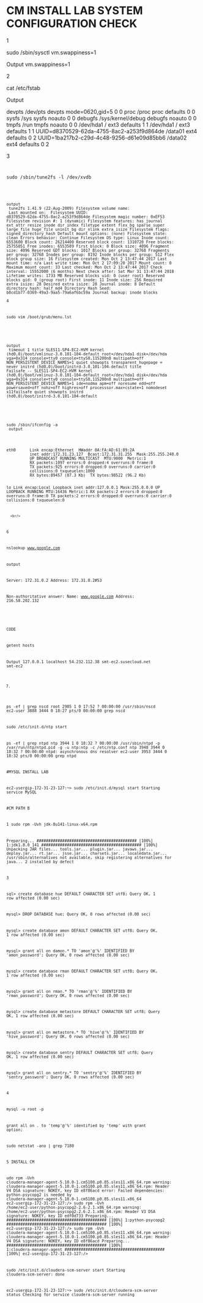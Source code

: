 # CM INSTALL LAB SYSTEM CONFIGURATION CHECK

1

sudo  /sbin/sysctl vm.swappiness=1


Output
vm.swappiness=1


2



cat /etc/fstab




Output

devpts  /dev/pts          devpts  mode=0620,gid=5 0 0
proc    /proc             proc    defaults        0 0
sysfs   /sys              sysfs   noauto          0 0
debugfs /sys/kernel/debug debugfs noauto          0 0
tmpfs   /run              tmpfs   noauto          0 0
/dev/hda1 / ext3 defaults 1  1
/dev/hda1 / ext3 defaults 1 1
UUID=d8370529-62da-4755-8ac2-a253f9d864de /data01 ext4    defaults        0       2
UUID=1ba217b2-c29d-4c48-9256-d61e09d85bb6 /data02 ext4    defaults        0       2
<br/>

3
<code>
 
sudo /sbin/tune2fs -l /dev/xvdb

<code/>

output
<br/>
tune2fs 1.41.9 (22-Aug-2009)
Filesystem volume name:   <none>
Last mounted on:          <not available>
Filesystem UUID:          d8370529-62da-4755-8ac2-a253f9d864de
Filesystem magic number:  0xEF53
Filesystem revision #:    1 (dynamic)
Filesystem features:      has_journal ext_attr resize_inode dir_index filetype extent flex_bg sparse_super large_file huge_file uninit_bg dir_nlink extra_isize
Filesystem flags:         signed_directory_hash
Default mount options:    (none)
Filesystem state:         clean
Errors behavior:          Continue
Filesystem OS type:       Linux
Inode count:              6553600
Block count:              26214400
Reserved block count:     1310720
Free blocks:              25755051
Free inodes:              6553589
First block:              0
Block size:               4096
Fragment size:            4096
Reserved GDT blocks:      1017
Blocks per group:         32768
Fragments per group:      32768
Inodes per group:         8192
Inode blocks per group:   512
Flex block group size:    16
Filesystem created:       Mon Oct  2 13:47:44 2017
Last mount time:          n/a
Last write time:          Mon Oct  2 17:09:20 2017
Mount count:              0
Maximum mount count:      33
Last checked:             Mon Oct  2 13:47:44 2017
Check interval:           15552000 (6 months)
Next check after:         Sat Mar 31 13:47:44 2018
Lifetime writes:          1733 MB
Reserved blocks uid:      0 (user root)
Reserved blocks gid:      0 (group root)
First inode:              11
Inode size:               256
Required extra isize:     28
Desired extra isize:      28
Journal inode:            8
Default directory hash:   half_md4
Directory Hash Seed:      b8cd1b77-0369-49a3-9aa5-79a6af6bc59a
Journal backup:           inode blocks
<br/>
4
<br/>

sudo vim /boot/grub/menu.lst

<br/>

output
<br/>
timeout 1
title SLES11-SP4-EC2-HVM
 kernel (hd0,0)/boot/vmlinuz-3.0.101-104-default root=/dev/hda1 disk=/dev/hda  vga=0x314   console=tty0 console=ttyS0,115200n8 multipath=off NON_PERSISTENT_DEVICE_NAMES=1 quiet showopts  transparent_hugepage = never
 initrd (hd0,0)/boot/initrd-3.0.101-104-default
title Failsafe_--_SLES11-SP4-EC2-HVM
 kernel (hd0,0)/boot/vmlinuz-3.0.101-104-default root=/dev/hda1 disk=/dev/hda  vga=0x314   console=tty0 console=ttyS0,115200n8 multipath=off NON_PERSISTENT_DEVICE_NAMES=1 ide=nodma apm=off noresume edd=off powersaved=off nohz=off highres=off processsor.max+cstate=1 nomodeset x11failsafe quiet showopts
 initrd (hd0,0)/boot/initrd-3.0.101-104-default

<br/>

sudo /sbin/ifconfig -a
<br/>
output

<br/>
eth0      Link encap:Ethernet  HWaddr 0A:FA:AD:61:89:2A
          inet addr:172.31.23.127  Bcast:172.31.31.255  Mask:255.255.240.0
          UP BROADCAST RUNNING MULTICAST  MTU:9000  Metric:1
          RX packets:1097 errors:0 dropped:4 overruns:0 frame:0
          TX packets:925 errors:0 dropped:0 overruns:0 carrier:0
          collisions:0 txqueuelen:1000
          RX bytes:89457 (87.3 Kb)  TX bytes:98522 (96.2 Kb)

lo        Link encap:Local Loopback
          inet addr:127.0.0.1  Mask:255.0.0.0
          UP LOOPBACK RUNNING  MTU:16436  Metric:1
          RX packets:2 errors:0 dropped:0 overruns:0 frame:0
          TX packets:2 errors:0 dropped:0 overruns:0 carrier:0
          collisions:0 txqueuelen:0
          
      <br/>
      
      
 6
  <br/>
  

 nslookup www.google.com
<br/>
 
 output 
 <br/>
 
Server:         172.31.0.2
Address:        172.31.0.2#53

Non-authoritative answer:
Name:   www.google.com
Address: 216.58.202.132

<br/>

CODE

getent hosts

Output
127.0.0.1       localhost
54.232.112.38   smt-ec2.susecloud.net smt-ec2




7.
ps -ef | grep nscd
root      2985     1  0 17:52 ?        00:00:00 /usr/sbin/nscd
ec2-user  3888  3444  0 18:27 pts/0    00:00:00 grep nscd


sudo /etc/init.d/ntp start

ps -ef | grep ntpd
ntp       3944     1  0 18:32 ?        00:00:00 /usr/sbin/ntpd -p /var/run/ntp/ntpd.pid -g -u ntp:ntp -c /etc/ntp.conf
ntp       3948  3944  0 18:32 ?        00:00:00 ntpd: asynchronous dns resolver
ec2-user  3953  3444  0 18:32 pts/0    00:00:00 grep ntpd






#MYSQL INSTALL LAB




ec2-user@ip-172-31-23-127:~> sudo /etc/init.d/mysql start
Starting service MySQL

#CM PATH B

1
sudo rpm -Uvh jdk-8u141-linux-x64.rpm


Preparing...                ########################################### [100%]
   1:jdk1.8.0_141           ########################################### [100%]
Unpacking JAR files...
        tools.jar...
        plugin.jar...
        javaws.jar...
        deploy.jar...
        rt.jar...
        jsse.jar...
        charsets.jar...
        localedata.jar...
/usr/sbin/alternatives not available, skip registering alternatives for java...
2
installed by defect

3

sql> create database hue  DEFAULT CHARACTER SET utf8;
Query OK, 1 row affected (0.00 sec)

mysql> DROP DATABASE hue;
Query OK, 0 rows affected (0.00 sec)

mysql> create database amon  DEFAULT CHARACTER SET utf8;
Query OK, 1 row affected (0.00 sec)

mysql> grant all on damon.* TO 'amon'@'%' IDENTIFIED BY 'amon_password';
Query OK, 0 rows affected (0.00 sec)

mysql> create database rman  DEFAULT CHARACTER SET utf8;
Query OK, 1 row affected (0.00 sec)

mysql> grant all on rman.* TO 'rman'@'%' IDENTIFIED BY 'rman_password';
Query OK, 0 rows affected (0.00 sec)

mysql> create database metastore  DEFAULT CHARACTER SET utf8;
Query OK, 1 row affected (0.00 sec)

mysql> grant all on metastore.* TO 'hive'@'%' IDENTIFIED BY 'hive_password';
Query OK, 0 rows affected (0.00 sec)

mysql> create database sentry  DEFAULT CHARACTER SET utf8;
Query OK, 1 row affected (0.00 sec)

mysql> grant all on sentry.* TO 'sentry'@'%' IDENTIFIED BY 'sentry_password';
Query OK, 0 rows affected (0.00 sec)


4

mysql -u root -p

grant all on *.* to 'temp'@'%' identified by 'temp' with grant option;


sudo netstat -ano | grep 7180



5 INSTALL CM

udo rpm -Uvh cloudera-manager-agent-5.10.0-1.cm5100.p0.85.sles11.x86_64.rpm
warning: cloudera-manager-agent-5.10.0-1.cm5100.p0.85.sles11.x86_64.rpm: Header V4 DSA signature: NOKEY, key ID e8f86acd
error: Failed dependencies:
        python-psycopg2 is needed by cloudera-manager-agent-5.10.0-1.cm5100.p0.85.sles11.x86_64
ec2-user@ip-172-31-23-127:/> sudo rpm -Uvh /home/ec2-user/python-psycopg2-2.6-2.1.x86_64.rpm
warning: /home/ec2-user/python-psycopg2-2.6-2.1.x86_64.rpm: Header V3 DSA signature: NOKEY, key ID edf0d733
Preparing...                ########################################### [100%]
   1:python-psycopg2        ########################################### [100%]
ec2-user@ip-172-31-23-127:/> sudo rpm -Uvh cloudera-manager-agent-5.10.0-1.cm5100.p0.85.sles11.x86_64.rpm
warning: cloudera-manager-agent-5.10.0-1.cm5100.p0.85.sles11.x86_64.rpm: Header V4 DSA signature: NOKEY, key ID e8f86acd
Preparing...                ########################################### [100%]
   1:cloudera-manager-agent ########################################### [100%]
ec2-user@ip-172-31-23-127:/>


sudo /etc/init.d/cloudera-scm-server start
Starting cloudera-scm-server:                                                                                       done

ec2-user@ip-172-31-23-127:~> sudo /etc/init.d/cloudera-scm-server status
Checking for service cloudera-scm-server                                                                            running



